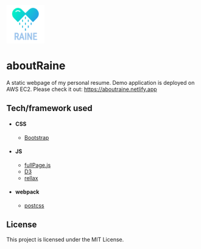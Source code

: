<img src="./public/images/logo.png" width="100" height="100">

# aboutRaine
A static webpage of my personal resume.
Demo application is deployed on AWS EC2. Please check it out: https://aboutraine.netlify.app

## Tech/framework used
- #### CSS
  - [Bootstrap](https://github.com/twbs/bootstrap)
- #### JS
  - [fullPage.js](https://github.com/alvarotrigo/fullPage.js/)
  - [D3](https://github.com/d3/d3)
  - [rellax](https://github.com/dixonandmoe/rellax)
- #### webpack
  - [postcss](https://github.com/postcss/postcss)
  
## License
This project is licensed under the MIT License.
